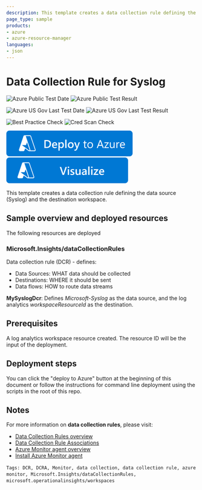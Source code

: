 ```yaml
---
description: This template creates a data collection rule defining the data source (Syslog) and the destination workspace.
page_type: sample
products:
- azure
- azure-resource-manager
languages:
- json
---
```

# Data Collection Rule for Syslog

![Azure Public Test Date](https://azurequickstartsservice.blob.core.windows.net/badges/quickstarts/microsoft.insights/datacollectionrule-create-syslog/PublicLastTestDate.svg)
![Azure Public Test Result](https://azurequickstartsservice.blob.core.windows.net/badges/quickstarts/microsoft.insights/datacollectionrule-create-syslog/PublicDeployment.svg)

![Azure US Gov Last Test Date](https://azurequickstartsservice.blob.core.windows.net/badges/quickstarts/microsoft.insights/datacollectionrule-create-syslog/FairfaxLastTestDate.svg)
![Azure US Gov Last Test Result](https://azurequickstartsservice.blob.core.windows.net/badges/quickstarts/microsoft.insights/datacollectionrule-create-syslog/FairfaxDeployment.svg)

![Best Practice Check](https://azurequickstartsservice.blob.core.windows.net/badges/quickstarts/microsoft.insights/datacollectionrule-create-syslog/BestPracticeResult.svg)
![Cred Scan Check](https://azurequickstartsservice.blob.core.windows.net/badges/quickstarts/microsoft.insights/datacollectionrule-create-syslog/CredScanResult.svg)

[![Deploy To Azure](https://raw.githubusercontent.com/Azure/azure-quickstart-templates/master/1-CONTRIBUTION-GUIDE/images/deploytoazure.svg?sanitize=true)](https://portal.azure.com/#create/Microsoft.Template/uri/https%3A%2F%2Fraw.githubusercontent.com%2FAzure%2Fazure-quickstart-templates%2Fmaster%2Fquickstarts%2Fmicrosoft.insights%2Fdatacollectionrule-create-syslog%2Fazuredeploy.json)
[![Visualize](https://raw.githubusercontent.com/Azure/azure-quickstart-templates/master/1-CONTRIBUTION-GUIDE/images/visualizebutton.svg?sanitize=true)](http://armviz.io/#/?load=https%3A%2F%2Fraw.githubusercontent.com%2FAzure%2Fazure-quickstart-templates%2Fmaster%2Fquickstarts%2Fmicrosoft.insights%2Fdatacollectionrule-create-syslog%2Fazuredeploy.json)

This template creates a data collection rule defining the data source (Syslog) and the destination workspace.

## Sample overview and deployed resources

The following resources are deployed

### Microsoft.Insights/dataCollectionRules

Data collection rule (DCR) - defines:
- Data Sources: WHAT data should be collected
- Destinations: WHERE it should be sent
- Data flows: HOW to route data streams

**MySyslogDcr**: Defines *Microsoft-Syslog* as the data source, and the log analytics *workspaceResourceId* as the destination.

## Prerequisites

A log analytics workspace resource created. The resource ID will be the input of the deployment.

## Deployment steps

You can click the "deploy to Azure" button at the beginning of this document or follow the instructions for command line deployment using the scripts in the root of this repo.

## Notes

For more information on **data collection rules**, please visit:

- [Data Collection Rules overview](https://docs.microsoft.com/azure/azure-monitor/agents/data-collection-rule-overview)
- [Data Collection Rule Associations](https://docs.microsoft.com/azure/azure-monitor/agents/data-collection-rule-azure-monitor-agent)
- [Azure Monitor agent overview](https://docs.microsoft.com/azure/azure-monitor/agents/azure-monitor-agent-overview)
- [Install Azure Monitor agent](https://docs.microsoft.com/azure/azure-monitor/agents/azure-monitor-agent-install)

`Tags: DCR, DCRA, Monitor, data collection, data collection rule, azure monitor, Microsoft.Insights/dataCollectionRules, microsoft.operationalinsights/workspaces`
